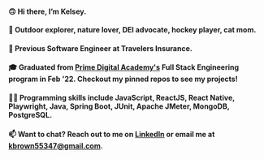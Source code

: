 #### 🙃  Hi there, I’m Kelsey.
#### 🌲  Outdoor explorer, nature lover, DEI advocate, hockey player, cat mom.
#### 🎒  Previous Software Engineer at Travelers Insurance.   
#### 🎓  Graduated from [Prime Digital Academy's](https://www.primeacademy.io/) Full Stack Engineering program in Feb '22. Checkout my pinned repos to see my projects!
#### 👩‍💻  Programming skills include JavaScript, ReactJS, React Native, Playwright, Java, Spring Boot, JUnit, Apache JMeter, MongoDB, PostgreSQL.
#### 📫  Want to chat? Reach out to me on [LinkedIn](https://www.linkedin.com/in/kelsey-brown-3a3792a8/) or email me at kbrown55347@gmail.com.
